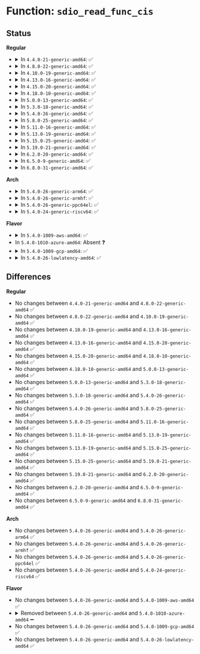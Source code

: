 # Function: <code>sdio_read_func_cis</code>

## Status
<b>Regular</b>
<ul>
<li>
<details>
<summary>In <code>4.4.0-21-generic-amd64</code>: ✅</summary>

```c
int sdio_read_func_cis(struct sdio_func * func)
```

```json
{
  "name": "sdio_read_func_cis",
  "collision_type": "Unique Global",
  "inline_type": "No",
  "funcs": [
    {
      "addr": 18446744071585969200,
      "name": "sdio_read_func_cis",
      "external": true,
      "loc": "drivers/mmc/core/sdio_cis.c:366",
      "file": "drivers/mmc/core/sdio_cis.c",
      "inline": "seen, unknown",
      "caller_inline": [],
      "caller_func": [
        "drivers/mmc/core/sdio.c:mmc_attach_sdio"
      ]
    }
  ],
  "symbols": [
    {
      "addr": 18446744071585969200,
      "name": "sdio_read_func_cis",
      "section": ".text",
      "bind": "STB_GLOBAL",
      "size": 102
    }
  ]
}
```
</details>
</li>
<li>
<details>
<summary>In <code>4.8.0-22-generic-amd64</code>: ✅</summary>

```c
int sdio_read_func_cis(struct sdio_func * func)
```

```json
{
  "name": "sdio_read_func_cis",
  "collision_type": "Unique Global",
  "inline_type": "No",
  "funcs": [
    {
      "addr": 18446744071586374704,
      "name": "sdio_read_func_cis",
      "external": true,
      "loc": "drivers/mmc/core/sdio_cis.c:372",
      "file": "drivers/mmc/core/sdio_cis.c",
      "inline": "seen, unknown",
      "caller_inline": [],
      "caller_func": [
        "drivers/mmc/core/sdio.c:mmc_attach_sdio"
      ]
    }
  ],
  "symbols": [
    {
      "addr": 18446744071586374704,
      "name": "sdio_read_func_cis",
      "section": ".text",
      "bind": "STB_GLOBAL",
      "size": 102
    }
  ]
}
```
</details>
</li>
<li>
<details>
<summary>In <code>4.10.0-19-generic-amd64</code>: ✅</summary>

```c
int sdio_read_func_cis(struct sdio_func * func)
```

```json
{
  "name": "sdio_read_func_cis",
  "collision_type": "Unique Global",
  "inline_type": "No",
  "funcs": [
    {
      "addr": 18446744071586583536,
      "name": "sdio_read_func_cis",
      "external": true,
      "loc": "drivers/mmc/core/sdio_cis.c:373",
      "file": "drivers/mmc/core/sdio_cis.c",
      "inline": "seen, unknown",
      "caller_inline": [],
      "caller_func": [
        "drivers/mmc/core/sdio.c:mmc_attach_sdio"
      ]
    }
  ],
  "symbols": [
    {
      "addr": 18446744071586583536,
      "name": "sdio_read_func_cis",
      "section": ".text",
      "bind": "STB_GLOBAL",
      "size": 102
    }
  ]
}
```
</details>
</li>
<li>
<details>
<summary>In <code>4.13.0-16-generic-amd64</code>: ✅</summary>

```c
int sdio_read_func_cis(struct sdio_func * func)
```

```json
{
  "name": "sdio_read_func_cis",
  "collision_type": "Unique Global",
  "inline_type": "No",
  "funcs": [
    {
      "addr": 18446744071586708528,
      "name": "sdio_read_func_cis",
      "external": true,
      "loc": "drivers/mmc/core/sdio_cis.c:373",
      "file": "drivers/mmc/core/sdio_cis.c",
      "inline": "seen, unknown",
      "caller_inline": [],
      "caller_func": [
        "drivers/mmc/core/sdio.c:mmc_attach_sdio"
      ]
    }
  ],
  "symbols": [
    {
      "addr": 18446744071586708528,
      "name": "sdio_read_func_cis",
      "section": ".text",
      "bind": "STB_GLOBAL",
      "size": 102
    }
  ]
}
```
</details>
</li>
<li>
<details>
<summary>In <code>4.15.0-20-generic-amd64</code>: ✅</summary>

```c
int sdio_read_func_cis(struct sdio_func * func)
```

```json
{
  "name": "sdio_read_func_cis",
  "collision_type": "Unique Global",
  "inline_type": "No",
  "funcs": [
    {
      "addr": 18446744071587193312,
      "name": "sdio_read_func_cis",
      "external": true,
      "loc": "drivers/mmc/core/sdio_cis.c:373",
      "file": "drivers/mmc/core/sdio_cis.c",
      "inline": "seen, unknown",
      "caller_inline": [],
      "caller_func": [
        "drivers/mmc/core/sdio.c:mmc_attach_sdio"
      ]
    }
  ],
  "symbols": [
    {
      "addr": 18446744071587193312,
      "name": "sdio_read_func_cis",
      "section": ".text",
      "bind": "STB_GLOBAL",
      "size": 102
    }
  ]
}
```
</details>
</li>
<li>
<details>
<summary>In <code>4.18.0-10-generic-amd64</code>: ✅</summary>

```c
int sdio_read_func_cis(struct sdio_func * func)
```

```json
{
  "name": "sdio_read_func_cis",
  "collision_type": "Unique Global",
  "inline_type": "No",
  "funcs": [
    {
      "addr": 18446744071587493504,
      "name": "sdio_read_func_cis",
      "external": true,
      "loc": "drivers/mmc/core/sdio_cis.c:373",
      "file": "drivers/mmc/core/sdio_cis.c",
      "inline": "seen, unknown",
      "caller_inline": [],
      "caller_func": [
        "drivers/mmc/core/sdio.c:mmc_attach_sdio"
      ]
    }
  ],
  "symbols": [
    {
      "addr": 18446744071587493504,
      "name": "sdio_read_func_cis",
      "section": ".text",
      "bind": "STB_GLOBAL",
      "size": 102
    }
  ]
}
```
</details>
</li>
<li>
<details>
<summary>In <code>5.0.0-13-generic-amd64</code>: ✅</summary>

```c
int sdio_read_func_cis(struct sdio_func * func)
```

```json
{
  "name": "sdio_read_func_cis",
  "collision_type": "Unique Global",
  "inline_type": "No",
  "funcs": [
    {
      "addr": 18446744071587673648,
      "name": "sdio_read_func_cis",
      "external": true,
      "loc": "drivers/mmc/core/sdio_cis.c:373",
      "file": "drivers/mmc/core/sdio_cis.c",
      "inline": "seen, unknown",
      "caller_inline": [],
      "caller_func": [
        "drivers/mmc/core/sdio.c:mmc_attach_sdio"
      ]
    }
  ],
  "symbols": [
    {
      "addr": 18446744071587673648,
      "name": "sdio_read_func_cis",
      "section": ".text",
      "bind": "STB_GLOBAL",
      "size": 102
    }
  ]
}
```
</details>
</li>
<li>
<details>
<summary>In <code>5.3.0-18-generic-amd64</code>: ✅</summary>

```c
int sdio_read_func_cis(struct sdio_func * func)
```

```json
{
  "name": "sdio_read_func_cis",
  "collision_type": "Unique Global",
  "inline_type": "No",
  "funcs": [
    {
      "addr": 18446744071587951872,
      "name": "sdio_read_func_cis",
      "external": true,
      "loc": "drivers/mmc/core/sdio_cis.c:369",
      "file": "drivers/mmc/core/sdio_cis.c",
      "inline": "seen, unknown",
      "caller_inline": [],
      "caller_func": [
        "drivers/mmc/core/sdio.c:mmc_attach_sdio"
      ]
    }
  ],
  "symbols": [
    {
      "addr": 18446744071587951872,
      "name": "sdio_read_func_cis",
      "section": ".text",
      "bind": "STB_GLOBAL",
      "size": 102
    }
  ]
}
```
</details>
</li>
<li>
<details>
<summary>In <code>5.4.0-26-generic-amd64</code>: ✅</summary>

```c
int sdio_read_func_cis(struct sdio_func * func)
```

```json
{
  "name": "sdio_read_func_cis",
  "collision_type": "Unique Global",
  "inline_type": "No",
  "funcs": [
    {
      "addr": 18446744071588157872,
      "name": "sdio_read_func_cis",
      "external": true,
      "loc": "drivers/mmc/core/sdio_cis.c:369",
      "file": "drivers/mmc/core/sdio_cis.c",
      "inline": "seen, unknown",
      "caller_inline": [],
      "caller_func": [
        "drivers/mmc/core/sdio.c:mmc_attach_sdio"
      ]
    }
  ],
  "symbols": [
    {
      "addr": 18446744071588157872,
      "name": "sdio_read_func_cis",
      "section": ".text",
      "bind": "STB_GLOBAL",
      "size": 102
    }
  ]
}
```
</details>
</li>
<li>
<details>
<summary>In <code>5.8.0-25-generic-amd64</code>: ✅</summary>

```c
int sdio_read_func_cis(struct sdio_func * func)
```

```json
{
  "name": "sdio_read_func_cis",
  "collision_type": "Unique Global",
  "inline_type": "No",
  "funcs": [
    {
      "addr": 18446744071589022384,
      "name": "sdio_read_func_cis",
      "external": true,
      "loc": "drivers/mmc/core/sdio_cis.c:369",
      "file": "drivers/mmc/core/sdio_cis.c",
      "inline": "seen, unknown",
      "caller_inline": [],
      "caller_func": [
        "drivers/mmc/core/sdio.c:sdio_init_func"
      ]
    }
  ],
  "symbols": [
    {
      "addr": 18446744071589022384,
      "name": "sdio_read_func_cis",
      "section": ".text",
      "bind": "STB_GLOBAL",
      "size": 102
    }
  ]
}
```
</details>
</li>
<li>
<details>
<summary>In <code>5.11.0-16-generic-amd64</code>: ✅</summary>

```c
int sdio_read_func_cis(struct sdio_func * func)
```

```json
{
  "name": "sdio_read_func_cis",
  "collision_type": "Unique Global",
  "inline_type": "No",
  "funcs": [
    {
      "addr": 18446744071589032160,
      "name": "sdio_read_func_cis",
      "external": true,
      "loc": "drivers/mmc/core/sdio_cis.c:386",
      "file": "drivers/mmc/core/sdio_cis.c",
      "inline": "seen, unknown",
      "caller_inline": [],
      "caller_func": [
        "drivers/mmc/core/sdio.c:sdio_init_func"
      ]
    }
  ],
  "symbols": [
    {
      "addr": 18446744071589032160,
      "name": "sdio_read_func_cis",
      "section": ".text",
      "bind": "STB_GLOBAL",
      "size": 102
    }
  ]
}
```
</details>
</li>
<li>
<details>
<summary>In <code>5.13.0-19-generic-amd64</code>: ✅</summary>

```c
int sdio_read_func_cis(struct sdio_func * func)
```

```json
{
  "name": "sdio_read_func_cis",
  "collision_type": "Unique Global",
  "inline_type": "No",
  "funcs": [
    {
      "addr": 18446744071588919440,
      "name": "sdio_read_func_cis",
      "external": true,
      "loc": "drivers/mmc/core/sdio_cis.c:386",
      "file": "drivers/mmc/core/sdio_cis.c",
      "inline": "seen, unknown",
      "caller_inline": [],
      "caller_func": [
        "drivers/mmc/core/sdio.c:mmc_attach_sdio"
      ]
    }
  ],
  "symbols": [
    {
      "addr": 18446744071588919440,
      "name": "sdio_read_func_cis",
      "section": ".text",
      "bind": "STB_GLOBAL",
      "size": 102
    }
  ]
}
```
</details>
</li>
<li>
<details>
<summary>In <code>5.15.0-25-generic-amd64</code>: ✅</summary>

```c
int sdio_read_func_cis(struct sdio_func * func)
```

```json
{
  "name": "sdio_read_func_cis",
  "collision_type": "Unique Global",
  "inline_type": "No",
  "funcs": [
    {
      "addr": 18446744071589626432,
      "name": "sdio_read_func_cis",
      "external": true,
      "loc": "drivers/mmc/core/sdio_cis.c:398",
      "file": "drivers/mmc/core/sdio_cis.c",
      "inline": "seen, unknown",
      "caller_inline": [],
      "caller_func": [
        "drivers/mmc/core/sdio.c:mmc_attach_sdio"
      ]
    }
  ],
  "symbols": [
    {
      "addr": 18446744071589626432,
      "name": "sdio_read_func_cis",
      "section": ".text",
      "bind": "STB_GLOBAL",
      "size": 102
    }
  ]
}
```
</details>
</li>
<li>
<details>
<summary>In <code>5.19.0-21-generic-amd64</code>: ✅</summary>

```c
int sdio_read_func_cis(struct sdio_func * func)
```

```json
{
  "name": "sdio_read_func_cis",
  "collision_type": "Unique Global",
  "inline_type": "No",
  "funcs": [
    {
      "addr": 18446744071591125632,
      "name": "sdio_read_func_cis",
      "external": true,
      "loc": "drivers/mmc/core/sdio_cis.c:398",
      "file": "drivers/mmc/core/sdio_cis.c",
      "inline": "seen, unknown",
      "caller_inline": [],
      "caller_func": [
        "drivers/mmc/core/sdio.c:mmc_attach_sdio"
      ]
    }
  ],
  "symbols": [
    {
      "addr": 18446744071591125632,
      "name": "sdio_read_func_cis",
      "section": ".text",
      "bind": "STB_GLOBAL",
      "size": 122
    }
  ]
}
```
</details>
</li>
<li>
<details>
<summary>In <code>6.2.0-20-generic-amd64</code>: ✅</summary>

```c
int sdio_read_func_cis(struct sdio_func * func)
```

```json
{
  "name": "sdio_read_func_cis",
  "collision_type": "Unique Global",
  "inline_type": "No",
  "funcs": [
    {
      "addr": 18446744071592848496,
      "name": "sdio_read_func_cis",
      "external": true,
      "loc": "drivers/mmc/core/sdio_cis.c:398",
      "file": "drivers/mmc/core/sdio_cis.c",
      "inline": "seen, unknown",
      "caller_inline": [],
      "caller_func": [
        "drivers/mmc/core/sdio.c:mmc_attach_sdio"
      ]
    }
  ],
  "symbols": [
    {
      "addr": 18446744071592848496,
      "name": "sdio_read_func_cis",
      "section": ".text",
      "bind": "STB_GLOBAL",
      "size": 87
    }
  ]
}
```
</details>
</li>
<li>
<details>
<summary>In <code>6.5.0-9-generic-amd64</code>: ✅</summary>

```c
int sdio_read_func_cis(struct sdio_func * func)
```

```json
{
  "name": "sdio_read_func_cis",
  "collision_type": "Unique Global",
  "inline_type": "No",
  "funcs": [
    {
      "addr": 18446744071593285360,
      "name": "sdio_read_func_cis",
      "external": true,
      "loc": "drivers/mmc/core/sdio_cis.c:398",
      "file": "drivers/mmc/core/sdio_cis.c",
      "inline": "seen, unknown",
      "caller_inline": [],
      "caller_func": [
        "drivers/mmc/core/sdio.c:mmc_attach_sdio"
      ]
    }
  ],
  "symbols": [
    {
      "addr": 18446744071593285360,
      "name": "sdio_read_func_cis",
      "section": ".text",
      "bind": "STB_GLOBAL",
      "size": 87
    }
  ]
}
```
</details>
</li>
<li>
<details>
<summary>In <code>6.8.0-31-generic-amd64</code>: ✅</summary>

```c
int sdio_read_func_cis(struct sdio_func * func)
```

```json
{
  "name": "sdio_read_func_cis",
  "collision_type": "Unique Global",
  "inline_type": "No",
  "funcs": [
    {
      "addr": 18446744071594041392,
      "name": "sdio_read_func_cis",
      "external": true,
      "loc": "drivers/mmc/core/sdio_cis.c:398",
      "file": "drivers/mmc/core/sdio_cis.c",
      "inline": "seen, unknown",
      "caller_inline": [],
      "caller_func": [
        "drivers/mmc/core/sdio.c:mmc_attach_sdio"
      ]
    }
  ],
  "symbols": [
    {
      "addr": 18446744071594041392,
      "name": "sdio_read_func_cis",
      "section": ".text",
      "bind": "STB_GLOBAL",
      "size": 87
    }
  ]
}
```
</details>
</li>
</ul>
<b>Arch</b>
<ul>
<li>
<details>
<summary>In <code>5.4.0-26-generic-arm64</code>: ✅</summary>

```c
int sdio_read_func_cis(struct sdio_func * func)
```

```json
{
  "name": "sdio_read_func_cis",
  "collision_type": "Unique Global",
  "inline_type": "No",
  "funcs": [
    {
      "addr": 18446603336501411664,
      "name": "sdio_read_func_cis",
      "external": true,
      "loc": "drivers/mmc/core/sdio_cis.c:369",
      "file": "drivers/mmc/core/sdio_cis.c",
      "inline": "seen, unknown",
      "caller_inline": [],
      "caller_func": [
        "drivers/mmc/core/sdio.c:mmc_attach_sdio"
      ]
    }
  ],
  "symbols": [
    {
      "addr": 18446603336501411664,
      "name": "sdio_read_func_cis",
      "section": ".text",
      "bind": "STB_GLOBAL",
      "size": 116
    }
  ]
}
```
</details>
</li>
<li>
<details>
<summary>In <code>5.4.0-26-generic-armhf</code>: ✅</summary>

```c
int sdio_read_func_cis(struct sdio_func * func)
```

```json
{
  "name": "sdio_read_func_cis",
  "collision_type": "Unique Global",
  "inline_type": "No",
  "funcs": [
    {
      "addr": 3233900172,
      "name": "sdio_read_func_cis",
      "external": true,
      "loc": "drivers/mmc/core/sdio_cis.c:369",
      "file": "drivers/mmc/core/sdio_cis.c",
      "inline": "seen, unknown",
      "caller_inline": [],
      "caller_func": [
        "drivers/mmc/core/sdio.c:mmc_attach_sdio"
      ]
    }
  ],
  "symbols": [
    {
      "addr": 3233900172,
      "name": "sdio_read_func_cis",
      "section": ".text",
      "bind": "STB_GLOBAL",
      "size": 120
    }
  ]
}
```
</details>
</li>
<li>
<details>
<summary>In <code>5.4.0-26-generic-ppc64el</code>: ✅</summary>

```c
int sdio_read_func_cis(struct sdio_func * func)
```

```json
{
  "name": "sdio_read_func_cis",
  "collision_type": "Unique Global",
  "inline_type": "No",
  "funcs": [
    {
      "addr": 13835058055294979520,
      "name": "sdio_read_func_cis",
      "external": true,
      "loc": "drivers/mmc/core/sdio_cis.c:369",
      "file": "drivers/mmc/core/sdio_cis.c",
      "inline": "seen, unknown",
      "caller_inline": [],
      "caller_func": [
        "drivers/mmc/core/sdio.c:mmc_attach_sdio"
      ]
    }
  ],
  "symbols": [
    {
      "addr": 13835058055294979520,
      "name": "sdio_read_func_cis",
      "section": ".text",
      "bind": "STB_GLOBAL",
      "size": 172
    }
  ]
}
```
</details>
</li>
<li>
<details>
<summary>In <code>5.4.0-24-generic-riscv64</code>: ✅</summary>

```c
int sdio_read_func_cis(struct sdio_func * func)
```

```json
{
  "name": "sdio_read_func_cis",
  "collision_type": "Unique Global",
  "inline_type": "No",
  "funcs": [
    {
      "addr": 18446743936278017268,
      "name": "sdio_read_func_cis",
      "external": true,
      "loc": "drivers/mmc/core/sdio_cis.c:369",
      "file": "drivers/mmc/core/sdio_cis.c",
      "inline": "seen, unknown",
      "caller_inline": [],
      "caller_func": [
        "drivers/mmc/core/sdio.c:mmc_attach_sdio"
      ]
    }
  ],
  "symbols": [
    {
      "addr": 18446743936278017268,
      "name": "sdio_read_func_cis",
      "section": ".text",
      "bind": "STB_GLOBAL",
      "size": 104
    }
  ]
}
```
</details>
</li>
</ul>
<b>Flavor</b>
<ul>
<li>
<details>
<summary>In <code>5.4.0-1009-aws-amd64</code>: ✅</summary>

```c
int sdio_read_func_cis(struct sdio_func * func)
```

```json
{
  "name": "sdio_read_func_cis",
  "collision_type": "Unique Global",
  "inline_type": "No",
  "funcs": [
    {
      "addr": 18446744071587779440,
      "name": "sdio_read_func_cis",
      "external": true,
      "loc": "drivers/mmc/core/sdio_cis.c:369",
      "file": "drivers/mmc/core/sdio_cis.c",
      "inline": "seen, unknown",
      "caller_inline": [],
      "caller_func": [
        "drivers/mmc/core/sdio.c:mmc_attach_sdio"
      ]
    }
  ],
  "symbols": [
    {
      "addr": 18446744071587779440,
      "name": "sdio_read_func_cis",
      "section": ".text",
      "bind": "STB_GLOBAL",
      "size": 102
    }
  ]
}
```
</details>
</li>
<li>
In <code>5.4.0-1010-azure-amd64</code>: Absent ❓
</li>
<li>
<details>
<summary>In <code>5.4.0-1009-gcp-amd64</code>: ✅</summary>

```c
int sdio_read_func_cis(struct sdio_func * func)
```

```json
{
  "name": "sdio_read_func_cis",
  "collision_type": "Unique Global",
  "inline_type": "No",
  "funcs": [
    {
      "addr": 18446744071588112400,
      "name": "sdio_read_func_cis",
      "external": true,
      "loc": "drivers/mmc/core/sdio_cis.c:369",
      "file": "drivers/mmc/core/sdio_cis.c",
      "inline": "seen, unknown",
      "caller_inline": [],
      "caller_func": [
        "drivers/mmc/core/sdio.c:mmc_attach_sdio"
      ]
    }
  ],
  "symbols": [
    {
      "addr": 18446744071588112400,
      "name": "sdio_read_func_cis",
      "section": ".text",
      "bind": "STB_GLOBAL",
      "size": 102
    }
  ]
}
```
</details>
</li>
<li>
<details>
<summary>In <code>5.4.0-26-lowlatency-amd64</code>: ✅</summary>

```c
int sdio_read_func_cis(struct sdio_func * func)
```

```json
{
  "name": "sdio_read_func_cis",
  "collision_type": "Unique Global",
  "inline_type": "No",
  "funcs": [
    {
      "addr": 18446744071588229936,
      "name": "sdio_read_func_cis",
      "external": true,
      "loc": "drivers/mmc/core/sdio_cis.c:369",
      "file": "drivers/mmc/core/sdio_cis.c",
      "inline": "seen, unknown",
      "caller_inline": [],
      "caller_func": [
        "drivers/mmc/core/sdio.c:mmc_attach_sdio"
      ]
    }
  ],
  "symbols": [
    {
      "addr": 18446744071588229936,
      "name": "sdio_read_func_cis",
      "section": ".text",
      "bind": "STB_GLOBAL",
      "size": 102
    }
  ]
}
```
</details>
</li>
</ul>

## Differences
<b>Regular</b>
<ul>
<li>
No changes between <code>4.4.0-21-generic-amd64</code> and <code>4.8.0-22-generic-amd64</code> ✅
</li>
<li>
No changes between <code>4.8.0-22-generic-amd64</code> and <code>4.10.0-19-generic-amd64</code> ✅
</li>
<li>
No changes between <code>4.10.0-19-generic-amd64</code> and <code>4.13.0-16-generic-amd64</code> ✅
</li>
<li>
No changes between <code>4.13.0-16-generic-amd64</code> and <code>4.15.0-20-generic-amd64</code> ✅
</li>
<li>
No changes between <code>4.15.0-20-generic-amd64</code> and <code>4.18.0-10-generic-amd64</code> ✅
</li>
<li>
No changes between <code>4.18.0-10-generic-amd64</code> and <code>5.0.0-13-generic-amd64</code> ✅
</li>
<li>
No changes between <code>5.0.0-13-generic-amd64</code> and <code>5.3.0-18-generic-amd64</code> ✅
</li>
<li>
No changes between <code>5.3.0-18-generic-amd64</code> and <code>5.4.0-26-generic-amd64</code> ✅
</li>
<li>
No changes between <code>5.4.0-26-generic-amd64</code> and <code>5.8.0-25-generic-amd64</code> ✅
</li>
<li>
No changes between <code>5.8.0-25-generic-amd64</code> and <code>5.11.0-16-generic-amd64</code> ✅
</li>
<li>
No changes between <code>5.11.0-16-generic-amd64</code> and <code>5.13.0-19-generic-amd64</code> ✅
</li>
<li>
No changes between <code>5.13.0-19-generic-amd64</code> and <code>5.15.0-25-generic-amd64</code> ✅
</li>
<li>
No changes between <code>5.15.0-25-generic-amd64</code> and <code>5.19.0-21-generic-amd64</code> ✅
</li>
<li>
No changes between <code>5.19.0-21-generic-amd64</code> and <code>6.2.0-20-generic-amd64</code> ✅
</li>
<li>
No changes between <code>6.2.0-20-generic-amd64</code> and <code>6.5.0-9-generic-amd64</code> ✅
</li>
<li>
No changes between <code>6.5.0-9-generic-amd64</code> and <code>6.8.0-31-generic-amd64</code> ✅
</li>
</ul>
<b>Arch</b>
<ul>
<li>
No changes between <code>5.4.0-26-generic-amd64</code> and <code>5.4.0-26-generic-arm64</code> ✅
</li>
<li>
No changes between <code>5.4.0-26-generic-amd64</code> and <code>5.4.0-26-generic-armhf</code> ✅
</li>
<li>
No changes between <code>5.4.0-26-generic-amd64</code> and <code>5.4.0-26-generic-ppc64el</code> ✅
</li>
<li>
No changes between <code>5.4.0-26-generic-amd64</code> and <code>5.4.0-24-generic-riscv64</code> ✅
</li>
</ul>
<b>Flavor</b>
<ul>
<li>
No changes between <code>5.4.0-26-generic-amd64</code> and <code>5.4.0-1009-aws-amd64</code> ✅
</li>
<li>
<details>
<summary>Removed between <code>5.4.0-26-generic-amd64</code> and <code>5.4.0-1010-azure-amd64</code> ➖</summary>

```c
int sdio_read_func_cis(struct sdio_func * func)
```
</details>
</li>
<li>
No changes between <code>5.4.0-26-generic-amd64</code> and <code>5.4.0-1009-gcp-amd64</code> ✅
</li>
<li>
No changes between <code>5.4.0-26-generic-amd64</code> and <code>5.4.0-26-lowlatency-amd64</code> ✅
</li>
</ul>
